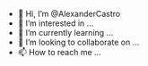 - 👋 Hi, I’m @AlexanderCastro
- 👀 I’m interested in ...
- 🌱 I’m currently learning ...
- 💞️ I’m looking to collaborate on ...
- 📫 How to reach me ...

<!---
AlexanderCastro/AlexanderCastro is a ✨ special ✨ repository because its `README.md` (this file) appears on your GitHub profile.
You can click the Preview link to take a look at your changes.
--->
